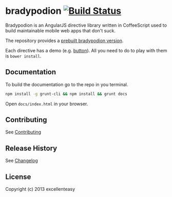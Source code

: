 # bradypodion [![Build Status](https://magnum.travis-ci.com/excellenteasy/bradypodion.png?token=eXbhDbHCycbq8ZfsMAgq&branch=master)](https://magnum.travis-ci.com/excellenteasy/bradypodion)

Bradypodion is an AngularJS directive library written in CoffeeScript used to build maintainable mobile web apps that don't suck.

The repository provides a [prebuilt bradypodion version](dist).

Each directive has a demo (e.g. [button](modules/directives/button/demo/index.html)). All you need to do to play with them is `bower install`.

## Documentation
To build the documentation go to the repo in you terminal.
```bash
npm install -g grunt-cli && npm install && grunt docs
```
Open `docs/index.html` in your browser.

## Contributing
See [Contributing](CONTRIBUTING.md)

## Release History
See [Changelog](CHANGELOG.md)

## License
Copyright (c) 2013 excellenteasy
